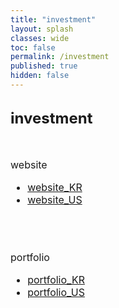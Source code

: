 ```yaml
---
title: "investment"
layout: splash
classes: wide
toc: false
permalink: /investment
published: true
hidden: false
---
```


<br>
<font size="5"> 
  <div style="font-weight:bold;">
    investment
  </div>
</font>
<br>
<br>

<font size="3">
<div markdown="1">

website

- [website_KR](/investment/website_KR)
- [website_US](/investment/website_US)
<br>
<br>

portfolio

- [portfolio_KR](/investment/portfolio_KR)
- [portfolio_US](/investment/portfolio_US)
<br>
<br>

</div>
</font>
